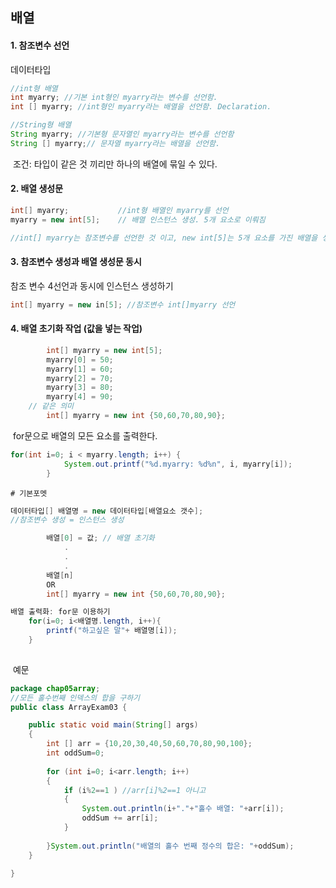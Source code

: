 ## 배열

#### 1. 참조변수 선언

데이터타입

``` java
//int형 배열
int myarry; //기본 int형인 myarry라는 변수를 선언함.
int [] myarry; //int형인 myarry라는 배열을 선언함. Declaration.

//String형 배열
String myarry; //기본형 문자열인 myarry라는 변수를 선언함
String [] myarry;// 문자열 myarry라는 배열을 선언함.
```

​	조건: 타입이 같은 것 끼리만 하나의 배열에 묶일 수 있다.

#### 2. 배열 생성문

``` java
int[] myarry; 			//int형 배열인 myarry를 선언
myarry = new int[5]; 	// 배열 인스턴스 생성. 5개 요소로 이뤄짐

//int[] myarry는 참조변수를 선언한 것 이고, new int[5]는 5개 요소를 가진 배열을 생성. 하지만 값은 비어있다. 
```

#### 3. 참조변수 생성과 배열 생성문 동시

참조 변수 4선언과 동시에 인스턴스 생성하기

``` java
int[] myarry = new in[5]; //참조변수 int[]myarry 선언
```

#### 4. 배열 초기화 작업 (값을 넣는 작업)

``` java
		int[] myarry = new int[5];
		myarry[0] = 50;
		myarry[1] = 60;
		myarry[2] = 70;
		myarry[3] = 80;
		myarry[4] = 90;
	// 같은 의미
		int[] myarry = new int {50,60,70,80,90};
```

​	for문으로 배열의 모든 요소를 출력한다.

``` JAVA
for(int i=0; i < myarry.length; i++) {
			System.out.printf("%d.myarry: %d%n", i, myarry[i]);
		}
```



	# 기본포멧

``` JAVA
데이터타입[] 배열명 = new 데이터타입[배열요소 갯수]; 
//참조변수 생성 = 인스턴스 생성

        배열[0] = 값; // 배열 초기화
            .
            .
            .
        배열[n]
        OR
        int[] myarry = new int {50,60,70,80,90};

배열 출력화: for문 이용하기
    for(i=0; i<배열명.length, i++){
        printf("하고싶은 말"+ 배열명[i]);
    }
        
```



​		예문

``` java
package chap05array;
//모든 홀수번째 인덱스의 합을 구하기
public class ArrayExam03 {

	public static void main(String[] args) 
	{
		int [] arr = {10,20,30,40,50,60,70,80,90,100};
		int oddSum=0;
		
		for (int i=0; i<arr.length; i++)
		{
			if (i%2==1 ) //arr[i]%2==1 아니고
			{	
				System.out.println(i+"."+"홀수 배열: "+arr[i]);
				oddSum += arr[i]; 
			}
						 
		}System.out.println("배열의 홀수 번째 정수의 합은: "+oddSum);
	}

}
```

